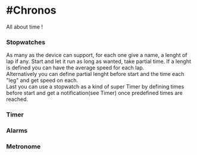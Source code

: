 #Chronos
=======
All about time !

### Stopwatches
As many as the device can support, for each one give a name, a lenght of lap if any. Start and let it run as long 
as  wanted, take partial time. If a lenght is defined you can have the average speed for each lap.<br>
Alternatively you can define partial lenght before start and the time each "leg" and get speed on each.<br>
Last you can use a stopwatch as a kind of super Timer by defining times before start and get a notification(see Timer)
once predefined times are reached.


### Timer

### Alarms

### Metronome
